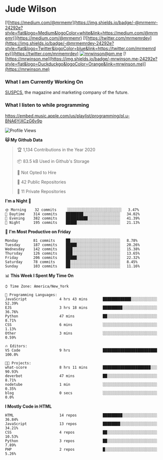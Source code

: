 # Jude Wilson
[![https://medium.com/@mrmemr](https://img.shields.io/badge/-@mrmemr-24292e?style=flat&logo=Medium&logoColor=white&link=https://medium.com/@mrmemr)](https://medium.com/@mrmemr)
[![https://twitter.com/mrmemrdev](https://img.shields.io/badge/-@mrmemrdev-24292e?style=flat&logo=Twitter&logoColor=blue&link=https://twitter.com/mrmemrdev)](https://twitter.com/mrmemrdev)
[![mrwinson@pm.me](https://img.shields.io/badge/-mrwinson@pm.me-24292e?style=flat&logo=ProtonMail&logoColor=Grey&link=mailto:mrwinson@pm.me)](mailto:mrwinson@pm.me)
[![https://mrwinson.me](https://img.shields.io/badge/-mrwinson.me-24292e?style=flat&logo=Duckduckgo&logoColor=Orange&link=mrwinson.me)](https://mrwinson.me) 

### What I am Currently Working On
[SUSPCS](https://suspcs.xyz), the magazine and marketing company of the future.

### What I listen to while programming
https://embed.music.apple.com/us/playlist/programming/pl.u-BNA6YjXCzG6v9p

<!--START_SECTION:waka-->
![Profile Views](http://img.shields.io/badge/Profile%20Views-2-blue)

**🐱 My Github Data** 

> 🏆 1,134 Contributions in the Year 2020
 > 
> 📦 83.5 kB Used in Github's Storage 
 > 
> 🚫 Not Opted to Hire
 > 
> 📜 42 Public Repositories
 > 
> 🔑 11 Private Repositories 

**I'm a Night 🦉** 

```text
🌞 Morning    32 commits     ░░░░░░░░░░░░░░░░░░░░░░░░░   3.47% 
🌆 Daytime    314 commits    ████████░░░░░░░░░░░░░░░░░   34.02% 
🌃 Evening    382 commits    ██████████░░░░░░░░░░░░░░░   41.39% 
🌙 Night      195 commits    █████░░░░░░░░░░░░░░░░░░░░   21.13%

```
📅 **I'm Most Productive on Friday** 

```text
Monday       81 commits     ██░░░░░░░░░░░░░░░░░░░░░░░   8.78% 
Tuesday      187 commits    █████░░░░░░░░░░░░░░░░░░░░   20.26% 
Wednesday    142 commits    ███░░░░░░░░░░░░░░░░░░░░░░   15.38% 
Thursday     126 commits    ███░░░░░░░░░░░░░░░░░░░░░░   13.65% 
Friday       206 commits    █████░░░░░░░░░░░░░░░░░░░░   22.32% 
Saturday     78 commits     ██░░░░░░░░░░░░░░░░░░░░░░░   8.45% 
Sunday       103 commits    ██░░░░░░░░░░░░░░░░░░░░░░░   11.16%

```


📊 **This Week I Spent My Time On** 

```text
⌚︎ Time Zone: America/New_York

💬 Programming Languages: 
JavaScript               4 hrs 43 mins       █████████████░░░░░░░░░░░░   52.39% 
EJS                      3 hrs 18 mins       █████████░░░░░░░░░░░░░░░░   36.76% 
Python                   47 mins             ██░░░░░░░░░░░░░░░░░░░░░░░   8.71% 
CSS                      6 mins              ░░░░░░░░░░░░░░░░░░░░░░░░░   1.13% 
Other                    3 mins              ░░░░░░░░░░░░░░░░░░░░░░░░░   0.59%

🔥 Editors: 
VS Code                  9 hrs               █████████████████████████   100.0%

🐱‍💻 Projects: 
what-score               8 hrs 11 mins       ██████████████████████░░░   90.93% 
deverbot                 47 mins             ██░░░░░░░░░░░░░░░░░░░░░░░   8.71% 
nodetube                 1 min               ░░░░░░░░░░░░░░░░░░░░░░░░░   0.35% 
blog                     0 secs              ░░░░░░░░░░░░░░░░░░░░░░░░░   0.0%

```

**I Mostly Code in HTML** 

```text
HTML                     14 repos            █████████░░░░░░░░░░░░░░░░   36.84% 
JavaScript               13 repos            ████████░░░░░░░░░░░░░░░░░   34.21% 
CSS                      4 repos             ██░░░░░░░░░░░░░░░░░░░░░░░   10.53% 
Python                   3 repos             ██░░░░░░░░░░░░░░░░░░░░░░░   7.89% 
PHP                      2 repos             █░░░░░░░░░░░░░░░░░░░░░░░░   5.26%

```



<!--END_SECTION:waka-->
